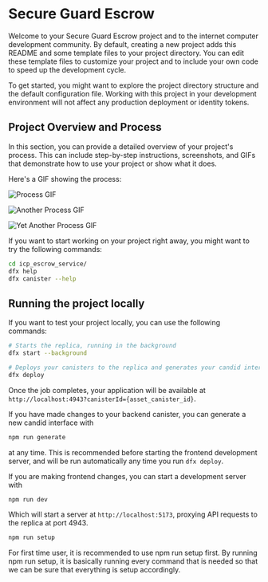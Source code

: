 # Secure Guard Escrow

Welcome to your Secure Guard Escrow project and to the internet computer development community. By default, creating a new project adds this README and some template files to your project directory. You can edit these template files to customize your project and to include your own code to speed up the development cycle.

To get started, you might want to explore the project directory structure and the default configuration file. Working with this project in your development environment will not affect any production deployment or identity tokens.

## Project Overview and Process

In this section, you can provide a detailed overview of your project's process. This can include step-by-step instructions, screenshots, and GIFs that demonstrate how to use your project or show what it does.

Here's a GIF showing the process:

![Process GIF](https://media.giphy.com/media/lQdjAXS0unmSD7e2wX/giphy.gif)

![Another Process GIF](https://media.giphy.com/media/cSnHEwxOv20PGU4EJe/giphy.gif)

![Yet Another Process GIF](https://media.giphy.com/media/X8bpAvLuSFCxr7vke5/giphy.gif)

If you want to start working on your project right away, you might want to try the following commands:

```bash
cd icp_escrow_service/
dfx help
dfx canister --help
```

## Running the project locally

If you want to test your project locally, you can use the following commands:

```bash
# Starts the replica, running in the background
dfx start --background

# Deploys your canisters to the replica and generates your candid interface
dfx deploy
```

Once the job completes, your application will be available at `http://localhost:4943?canisterId={asset_canister_id}`.

If you have made changes to your backend canister, you can generate a new candid interface with

```bash
npm run generate
```

at any time. This is recommended before starting the frontend development server, and will be run automatically any time you run `dfx deploy`.

If you are making frontend changes, you can start a development server with

```bash
npm run dev
```

Which will start a server at `http://localhost:5173`, proxying API requests to the replica at port 4943.

```bash
npm run setup
```

For first time user, it is recommended to use npm run setup first. By running npm run setup, it is basically running every command that is needed so that we can be sure that everything is setup accordingly.
